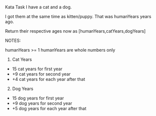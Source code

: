 Kata Task
I have a cat and a dog.

I got them at the same time as kitten/puppy. That was humanYears years ago.

Return their respective ages now as [humanYears,catYears,dogYears]

NOTES:

humanYears >= 1
humanYears are whole numbers only

1. Cat Years
* 15 cat years for first year
* +9 cat years for second year
* +4 cat years for each year after that

2. Dog Years
* 15 dog years for first year
* +9 dog years for second year
* +5 dog years for each year after that